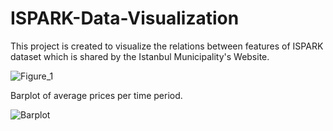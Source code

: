 # ISPARK-Data-Visualization

This project is created to visualize the relations between features of ISPARK dataset which is shared by the Istanbul Municipality's Website.

![Figure_1](https://user-images.githubusercontent.com/52736554/72759141-d7a9cb00-3be5-11ea-9e0a-201492172fb5.png)


Barplot of average prices per time period.

![Barplot](https://user-images.githubusercontent.com/52736554/72853714-4741b800-3cc3-11ea-9f3c-3fe766cc46b3.png)

